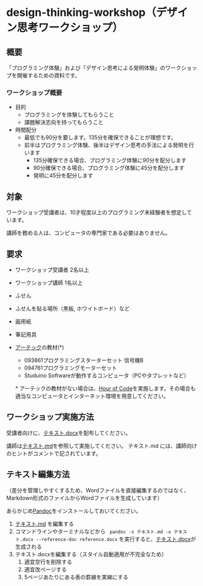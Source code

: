 # design-thinking-workshop（デザイン思考ワークショップ）

## 概要

「プログラミング体験」および「デザイン思考による発明体験」のワークショップを開催するための資料です。

### ワークショップ概要
- 目的
  - プログラミングを体験してもらうこと
  - 課題解決志向を持ってもらうこと
- 時間配分
  - 最低でも90分を要します。135分を確保できることが理想です。
  - 前半はプログラミング体験、後半はデザイン思考の手法による発明を行います
    - 135分確保できる場合、プログラミング体験に90分を配分します
    - 90分確保できる場合、プログラミング体験に45分を配分します
    - 発明に45分を配分します

## 対象

ワークショップ受講者は、10才程度以上のプログラミング未経験者を想定しています。

講師を務める人は、コンピュータの専門家である必要はありません。

## 要求

- ワークショップ受講者 2名以上
- ワークショップ講師 1名以上
- ふせん
- ふせんを貼る場所（黒板, ホワイトボード）など
- 画用紙
- 筆記用具
- [アーテック](http://www.artec-kk.co.jp/)の教材(\*)
  - 093861プログラミングスターターセット 信号機B
  - 094761プログラミングモーターセット
  - Studuino Softwareが動作するコンピュータ（PCやタブレットなど）


  \* アーテックの教材がない場合は、[Hour of Code](https://hourofcode.com/jp)を実施します。その場合も適当なコンピュータとインターネット環境を用意してください。

## ワークショップ実施方法

受講者向けに、[テキスト.docx](/テキスト.docx)を配布してください。

講師は[テキスト.md](/テキスト.md)を参照して実施してください。
テキスト.md には、講師向けのヒントがコメントで記されています。

## テキスト編集方法

（差分を管理しやすくするため、Wordファイルを直接編集するのではなく、Markdown形式のファイルからWordファイルを生成しています）

あらかじめ[Pandoc](https://pandoc.org/)をインストールしておいてください。

1. [テキスト.md](/テキスト.md) を編集する
1. コマンドラインやターミナルなどから ` pandoc -s テキスト.md -o テキスト.docx --reference-doc reference.docx` を実行すると、[テキスト.docx](/テキスト.docx)が生成される
1. テキスト.docxを編集する（スタイル自動適用が不完全なため）
    1. 適宜空行を削除する
    1. 適宜改ページする
    1. 5ページあたりにある表の罫線を実線にする
